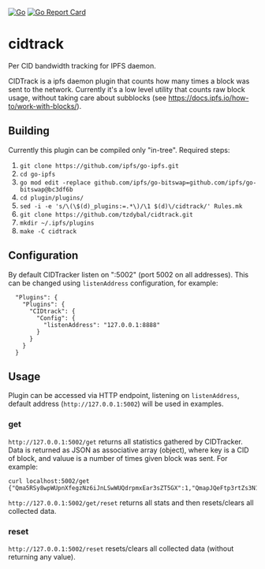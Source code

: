 [![Go](https://github.com/tzdybal/cidtrack/workflows/Go/badge.svg)](https://github.com/tzdybal/cidtrack/actions/)
[![Go Report Card](https://goreportcard.com/badge/github.com/tzdybal/cidtrack)](https://goreportcard.com/report/github.com/tzdybal/cidtrack)

# cidtrack
Per CID bandwidth tracking for IPFS daemon.

CIDTrack is a ipfs daemon plugin that counts how many times a block was sent to the network.
Currently it's a low level utility that counts raw block usage, without taking care about subblocks (see https://docs.ipfs.io/how-to/work-with-blocks/). 

## Building
Currently this plugin can be compiled only "in-tree".
Required steps:
1. `git clone https://github.com/ipfs/go-ipfs.git`
1. `cd go-ipfs`
1. `go mod edit -replace github.com/ipfs/go-bitswap=github.com/ipfs/go-bitswap@bc3df6b`
1. `cd plugin/plugins/`
1. `sed -i -e 's/\(\$(d)_plugins:=.*\)/\1 $(d)\/cidtrack/' Rules.mk`
1. `git clone https://github.com/tzdybal/cidtrack.git`
1. `mkdir ~/.ipfs/plugins`
1. `make -C cidtrack`

## Configuration
By default CIDTracker listen on ":5002" (port 5002 on all addresses).
This can be changed using `listenAddress` configuration, for example:
```
  "Plugins": {
	"Plugins": {
      "CIDtrack": {
        "Config": {
		  "listenAddress": "127.0.0.1:8888"
        }
      }
    }
  }
```

## Usage
Plugin can be accessed via HTTP endpoint, listening on `listenAddress`, default address (`http://127.0.0.1:5002`) will be used in examples.
### get
`http://127.0.0.1:5002/get` returns all statistics gathered by CIDTracker.
Data is returned as JSON as associative array (object), where key is a CID of block, and valuue is a number of times given block was sent.
For example:
```
curl localhost:5002/get
{"Qma5RSy8wpWUpnXfegzNz6iJnLSwWUQdrpmxEar3sZT5GX":1,"QmapJQeFtp3rtZs3N1nKPxKgcRhGkRjxjNjYkafjoQXJNf":1}
```

`http://127.0.0.1:5002/get/reset` returns all stats and then resets/clears all collected data.

### reset
`http://127.0.0.1:5002/reset` resets/clears all collected data (without returning any value).
